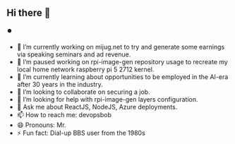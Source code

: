 ## Hi there 👋

:record_button:

<!--
**devopsbob/devopsbob** is a ✨ _special_ ✨ repository because its `README.md` (this file) appears on your GitHub profile.

Here are some ideas to get you started:
-->

- 🔭 I’m currently working on mijug.net to try and generate some earnings via speaking seminars and ad revenue.
- 🔭 I’m paused working on rpi-image-gen repository usage to recreate my local home network raspberry pi 5 2712 kernel.
- 🌱 I’m currently learning about opportunities to be employed in the AI-era after 30 years in the industry.
- 👯 I’m looking to collaborate on securing a job.
- 🤔 I’m looking for help with rpi-image-gen layers configuration.
- 💬 Ask me about ReactJS, NodeJS, Azure deployments.
- 📫 How to reach me: devopsbob
- 😄 Pronouns: Mr.
- ⚡ Fun fact: Dial-up BBS user from the 1980s
